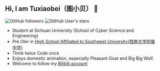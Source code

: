 ##  Hi, I am Tuxiaobei（图小贝） 👋

![GitHub followers](https://img.shields.io/github/followers/tuxiaobei-scu?style=social)   ![GitHub User's stars](https://img.shields.io/github/stars/tuxiaobei-scu?style=social)

- Student at Sichuan University (School of Cyber Science and Engineering)
- Pre OIer in [High School Affiliated to Southwest University(西南大学附属中学)](https://zhxy.xndxfz.com/xxcms/)
- Think twice Code once
- Enjoys domestic animation, especially Pleasant Goat and Big Big Wolf.
- Welcome to follow my [Bilibili account](https://space.bilibili.com/191244352)
